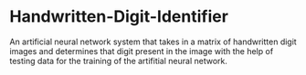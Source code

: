 # Handwritten-Digit-Identifier
An artificial neural network system that takes in a matrix of handwritten digit images and determines that digit present in the image with the help of testing data for the training of the artifitial neural network.
